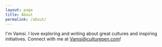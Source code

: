 ```yaml
---
layout: page
title: About
permalink: /about/
---
```


I'm Vamsi. I love exploring and writing about great cultures and inspiring initiatives. Connect with me at Vamsi@culturepen.com!
